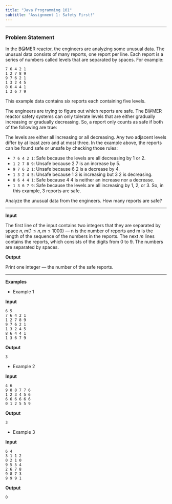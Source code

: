 ```yaml
---
title: "Java Programming 101"
subtitle: "Assignment 1: Safety First!"
---
```


---

### Problem Statement

In the B@MER reactor, the engineers are analyzing some unusual data.
The unusual data consists of many reports, one report per line. Each report is a series of numbers called levels that are separated by spaces. For example:

```
7 6 4 2 1
1 2 7 8 9
9 7 6 2 1
1 3 2 4 5
8 6 4 4 1
1 3 6 7 9
```

This example data contains six reports each containing five levels.

The engineers are trying to figure out which reports are safe. The B@MER reactor safety systems can only tolerate levels that are either gradually increasing or gradually decreasing. So, a report only counts as safe if both of the following are true:

The levels are either all increasing or all decreasing.
Any two adjacent levels differ by at least zero and at most three.
In the example above, the reports can be found safe or unsafe by checking those rules:

- `7 6 4 2 1`: Safe because the levels are all decreasing by 1 or 2.
- `1 2 7 8 9`: Unsafe because 2 7 is an increase by 5.
- `9 7 6 2 1`: Unsafe because 6 2 is a decrease by 4.
- `1 3 2 4 5`: Unsafe because 1 3 is increasing but 3 2 is decreasing.
- `8 6 4 4 1`: Safe because 4 4 is neither an increase nor a decrease.
- `1 3 6 7 9`: Safe because the levels are all increasing by 1, 2, or 3.
So, in this example, 3 reports are safe.

Analyze the unusual data from the engineers. How many reports are safe?

---

**Input**

The first line of the input contains two integers that they are separated by space $n,m (1 \le n,m \le 1000)$ — n is the number of reports and m is the length of the sequence of the numbers in the reports. The next $m$ lines contains the reports, which consists of the digits from 0 to 9. The numbers are separated by spaces.

**Output**

Print one integer — the number of the safe reports.

---

**Examples**
   
- Example 1

**Input**

```
6 5
7 6 4 2 1
1 2 7 8 9
9 7 6 2 1
1 3 2 4 5
8 6 4 4 1
1 3 6 7 9
```

**Output**

```
3
```

- Example 2

**Input**

```
4 6
9 8 8 7 7 6
1 2 3 4 5 6
6 6 6 6 6 6
0 1 2 5 5 9
```

**Output**

```
3
```

- Example 3

**Input**

```
6 4
3 1 1 2
0 2 1 0
9 5 5 4
2 6 7 8
9 8 7 3
9 9 9 1
```

**Output**

```
0
```